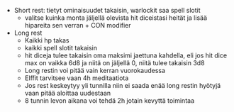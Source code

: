 - Short rest: tietyt ominaisuudet takaisin, warlockit saa spell slotit
	- valitse kuinka monta jäljellä olevista hit diceistasi heität ja lisää hipareita sen verran + CON modifier
- Long rest
	- Kaikki hp takas
	- kaikki spell slotit takaisin
	- hit diceja tulee takaisin oma maksimi jaettuna kahdella, eli jos hit dice max on vaikka 6d8 ja niitä on jäljellä 0, niitä tulee takaisin 3d8
	- Long restin voi pitää vain kerran vuorokaudessa
	- Elffit tarvitsee vaan 4h meditaatiota
	- Jos rest keskeytyy yli tunnilla niin ei saada enää long restin hyötyjä vaan pitää aloittaa uudestaan
	- 8 tunnin levon aikana voi tehdä 2h jotain kevyttä toimintaa